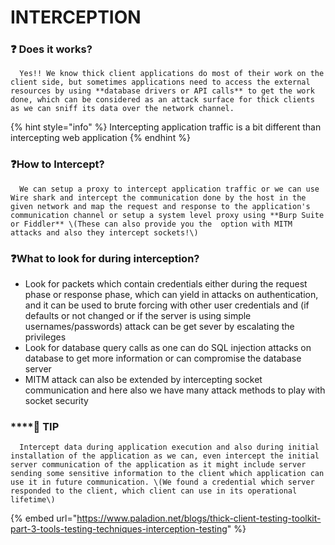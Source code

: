 # INTERCEPTION

### ❓ Does it works?

      Yes!! We know thick client applications do most of their work on the  client side, but sometimes applications need to access the external resources by using **database drivers or API calls** to get the work done, which can be considered as an attack surface for thick clients as we can sniff its data over the network channel.

{% hint style="info" %}
Intercepting application traffic is a bit different than intercepting web application
{% endhint %}

### ❓How to Intercept?

      We can setup a proxy to intercept application traffic or we can use Wire shark and intercept the communication done by the host in the given network and map the request and response to the application's communication channel or setup a system level proxy using **Burp Suite or Fiddler** \(These can also provide you the  option with MITM attacks and also they intercept sockets!\)

### ❓What to look for  during interception?

* Look for packets which contain credentials either during the  request phase or response phase, which can yield in attacks on authentication, and it can be used to brute forcing with other user credentials and \(if defaults or not changed or if the server is using simple usernames/passwords\) attack can be get sever by escalating the privileges
* Look for database query calls as one can do SQL injection attacks on database to get more information or can compromise the database server
* MITM attack can also be extended by intercepting socket communication and here also we have many attack methods to play with socket security

### \*\*\*\*💸 **TIP**

      Intercept data during application execution and also during initial installation of the application as we can, even intercept the initial server communication of the application as it might include server sending some sensitive information to the client which application can use it in future communication. \(We found a credential which server responded to the client, which client can use in its operational lifetime\)

{% embed url="https://www.paladion.net/blogs/thick-client-testing-toolkit-part-3-tools-testing-techniques-interception-testing" %}





